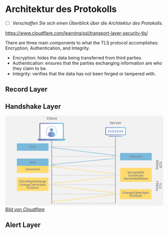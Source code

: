 # Architektur des Protokolls
- [ ] *Verschaffen Sie sich einen Überblick über die Architektur des Protokolls.*

<https://www.cloudflare.com/learning/ssl/transport-layer-security-tls/>

There are three main components to what the TLS protocol accomplishes: Encryption, Authentication, and Integrity.

- Encryption: hides the data being transferred from third parties.
- Authentication: ensures that the parties exchanging information are who they claim to be.
- Integrity: verifies that the data has not been forged or tampered with.

## Record Layer

## Handshake Layer

![handshake](../images/tls-ssl-handshake.png)  
[*Bild von Cloudflare*](https://cf-assets.www.cloudflare.com/slt3lc6tev37/5aYOr5erfyNBq20X5djTco/3c859532c91f25d961b2884bf521c1eb/tls-ssl-handshake.png)

## Alert Layer